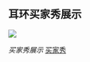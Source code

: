 ## 耳环买家秀展示
<img src="https://pics1.baidu.com/feed/6609c93d70cf3bc7fe4a36bca576a7a6cc112a91.jpeg?token=b9593ae1fbceee476b96f3bae620296e"  />

*买家秀展示*
[买家秀](https://github.com/Yu-Simon/The_real/blob/main/SamYu.md)

